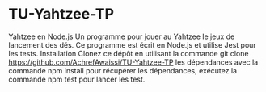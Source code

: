 # TU-Yahtzee-TP
Yahtzee en Node.js
Un programme pour jouer au Yahtzee  le jeux de lancement des dés.
Ce programme est écrit en Node.js et utilise Jest pour les tests.
Installation Clonez ce dépôt en utilisant la commande 
git clone https://github.com/AchrefAwaissi/TU-Yahtzee-TP
les dépendances avec la commande
npm install  pour récupérer les dépendances, 
exécutez la commande npm test pour lancer les test.

